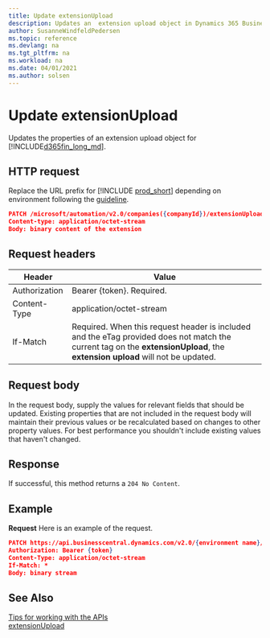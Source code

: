 ```yaml
---
title: Update extensionUpload
description: Updates an  extension upload object in Dynamics 365 Business Central.
author: SusanneWindfeldPedersen
ms.topic: reference
ms.devlang: na
ms.tgt_pltfrm: na
ms.workload: na
ms.date: 04/01/2021
ms.author: solsen
---
```


<!-- NOTE: This article is an auto-generated stub from the metadata file. -->
<!-- The sections marked with an EDIT_IS_REQUIRED require manual editing. -->
# Update extensionUpload

Updates the properties of an extension upload object for [!INCLUDE[d365fin_long_md](../../includes/d365fin_long_md.md)].

## HTTP request

Replace the URL prefix for [!INCLUDE [prod_short](../../includes/prod_short.md)] depending on environment following the [guideline](../../api-reference/v2.0/enabling-apis-for-dynamics-nav.md).

```json
PATCH /microsoft/automation/v2.0/companies({companyId})/extensionUpload({extensionUploadId})/extensionContent
Content-type: application/octet-stream
Body: binary content of the extension
```
## Request headers

|Header|Value|
|------|-----|
|Authorization  |Bearer {token}. Required. |
|Content-Type  |application/octet-stream|
|If-Match      |Required. When this request header is included and the eTag provided does not match the current tag on the **extensionUpload**, the **extension upload** will not be updated. |

## Request body

In the request body, supply the values for relevant fields that should be updated. Existing properties that are not included in the request body will maintain their previous values or be recalculated based on changes to other property values. For best performance you shouldn't include existing values that haven't changed.

## Response

If successful, this method returns a ```204 No Content```.

## Example

**Request**
Here is an example of the request.

```json
PATCH https://api.businesscentral.dynamics.com/v2.0/{environment name}/api/microsoft/automation/v2.0/companies({companyId})/extensionUpload({extensionUploadId})/extensionContent
Authorization: Bearer {token}
Content-Type: application/octet-stream
If-Match: *
Body: binary stream
```

## See Also

[Tips for working with the APIs](../../developer/devenv-connect-apps-tips.md)  
[extensionUpload](../resources/dynamics_extensionUpload.md)
